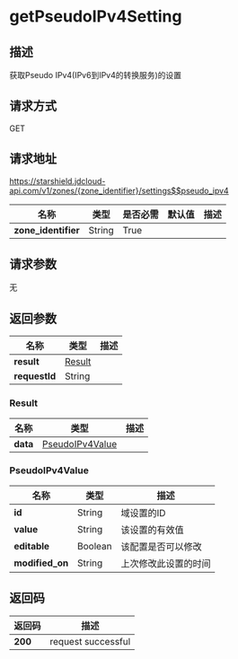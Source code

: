 # getPseudoIPv4Setting


## 描述
获取Pseudo IPv4(IPv6到IPv4的转换服务)的设置

## 请求方式
GET

## 请求地址
https://starshield.jdcloud-api.com/v1/zones/{zone_identifier}/settings$$pseudo_ipv4

|名称|类型|是否必需|默认值|描述|
|---|---|---|---|---|
|**zone_identifier**|String|True| | |

## 请求参数
无


## 返回参数
|名称|类型|描述|
|---|---|---|
|**result**|[Result](#result)| |
|**requestId**|String| |

### <div id="Result">Result</div>
|名称|类型|描述|
|---|---|---|
|**data**|[PseudoIPv4Value](#pseudoipv4value)| |
### <div id="PseudoIPv4Value">PseudoIPv4Value</div>
|名称|类型|描述|
|---|---|---|
|**id**|String|域设置的ID|
|**value**|String|该设置的有效值|
|**editable**|Boolean|该配置是否可以修改|
|**modified_on**|String|上次修改此设置的时间|

## 返回码
|返回码|描述|
|---|---|
|**200**|request successful|
